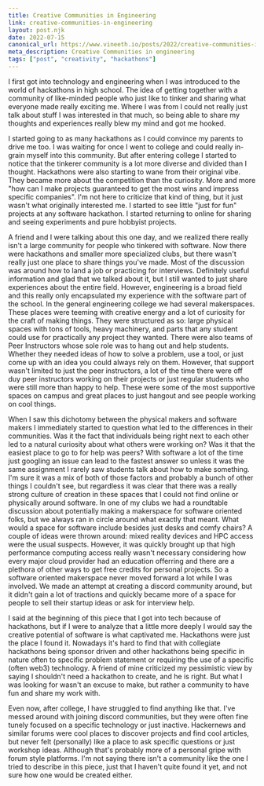 ```yaml
---
title: Creative Communities in Engineering
link: creative-communities-in-engineering
layout: post.njk
date: 2022-07-15
canonical_url: https://www.vineeth.io/posts/2022/creative-communities-in-engineering
meta_description: Creative Communities in engineering
tags: ["post", "creativity", "hackathons"]
---
```


<!-- Excerpt Start -->
I first got into technology and engineering when I was introduced to the world
of hackathons in high school. The idea of getting together with a community of
like-minded people who just like to tinker and sharing what everyone made really
exciting me. Where I was from I could not really just talk about stuff I was
interested in that much, so being able to share my thoughts and experiences
really blew my mind and got me hooked. 
<!-- Excerpt End -->

I started going to as many hackathons as I could convince my parents to drive me
too. I was waiting for once I went to college and could really in-grain myself
into this community. But after entering college I started to notice that the
tinkerer community is a lot more diverse and divided than I thought. Hackathons
were also starting to wane from their original vibe. They became more about the
competition than the curiosity. More and more "how can I make projects
guaranteed to get the most wins and impress specific companies". I'm not here to
criticize that kind of thing, but it just wasn't what originally interested me.
I started to see little "just for fun" projects at any software hackathon. I
started returning to online for sharing and seeing experiments and pure hobbyist
projects.

A friend and I were talking about this one day, and we realized there really
isn't a large community for people who tinkered with software. Now there were
hackathons and smaller more specialized clubs, but there wasn't really just one
place to share things you've made. Most of the discussion was around how to land
a job or practicing for interviews. Definitely useful information and glad that
we talked about it, but I still wanted to just share experiences about the
entire field. However, engineering is a broad field and this really only
encapsulated my experience with the software part of the school. In the general
engineering college we had several makerspaces. These places were teeming with
creative energy and a lot of curiosity for the craft of making things. They were
structured as so: large physical spaces with tons of tools, heavy machinery, and
parts that any student could use for practically any project they wanted. There
were also teams of Peer Instructors whose sole role was to hang out and help
students. Whether they needed ideas of how to solve a problem, use a tool, or
just come up with an idea you could always rely on them. However, that support
wasn't limited to just the peer instructors, a lot of the time there were off
duy peer instructors working on their projects or just regular students who were
still more than happy to help. These were some of the most supportive spaces on
campus and great places to just hangout and see people working on cool things.

When I saw this dichotomy between the physical makers and software makers I
immediately started to question what led to the differences in their
communities. Was it the fact that individuals being right next to each other led
to a natural curiosity about what others were working on? Was it that the
easiest place to go to for help was peers? With software a lot of the time just
googling an issue can lead to the fastest answer so unless it was the same
assignment I rarely saw students talk about how to make something. I'm sure it
was a mix of both of those factors and probably a bunch of other things I
couldn't see, but regardless it was clear that there was a really strong culture
of creation in these spaces that I could not find online or physically around
software. In one of my clubs we had a roundtable discussion about potentially
making a makerspace for software oriented folks, but we always ran in circle
around what exactly that meant. What would a space for software include besides
just desks and comfy chairs? A couple of ideas were thrown around: mixed reality
devices and HPC access were the usual suspects. However, it was quickly brought
up that high performance computing access really wasn't necessary considering
how every major cloud provider had an education offerring and there are a
plethora of other ways to get free credits for personal projects. So a software
oriented makerspace never moved forward a lot while I was involved. We made an
attempt at creating a discord community around, but it didn't gain a lot of
tractions and quickly became more of a space for people to sell their startup
ideas or ask for interview help.

I said at the beginning of this piece that I got into tech because of
hackathons, but if I were to analyze that a little more deeply I would say the
creative potential of software is what captivated me. Hackathons were just the
place I found it. Nowadays it's hard to find that with collegiate hackathons
being sponsor driven and other hackathons being specific in nature
often to specific problem statement or requiring the use of a specific (often
web3) technology. A friend of mine criticized my pessimistic view by saying I
shouldn't need a hackathon to create, and he is right. But what I was looking
for wasn't an excuse to make, but rather a community to have fun and share my
work with.

Even now, after college, I have struggled to find anything like that. I've
messed around with joining discord communities, but they were often fine
tunely focused on a specific technology or just inactive. Hackernews and
similar forums were cool places to discover projects and find cool articles, but
never felt (personally) like a place to ask specific questions or just workshop
ideas. Although that's probably more of a personal gripe with forum style
platforms.
I'm not saying there isn't a community like the one I tried to describe in this
piece, just that I haven't quite found it yet, and not sure how one would be
created either.

